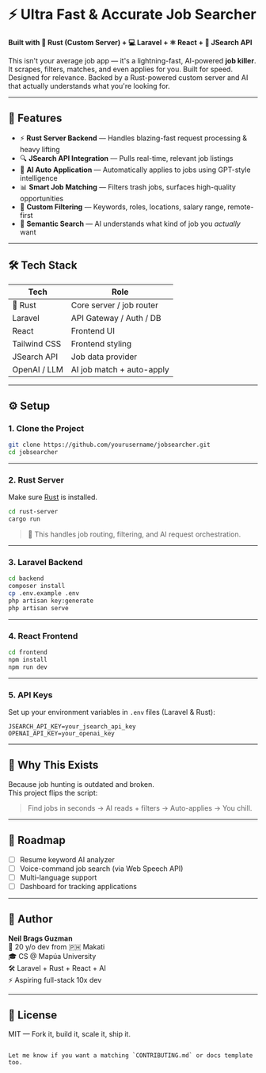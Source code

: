 # ⚡ Ultra Fast & Accurate Job Searcher

**Built with 🦀 Rust (Custom Server) + 💻 Laravel + ⚛️ React + 🤖 JSearch API**

This isn't your average job app — it's a lightning-fast, AI-powered **job killer**. It scrapes, filters, matches, and even applies for you. Built for speed. Designed for relevance. Backed by a Rust-powered custom server and AI that actually understands what you're looking for.

---

## 🚀 Features

- ⚡ **Rust Server Backend** — Handles blazing-fast request processing & heavy lifting  
- 🔍 **JSearch API Integration** — Pulls real-time, relevant job listings  
- 🤖 **AI Auto Application** — Automatically applies to jobs using GPT-style intelligence  
- 📊 **Smart Job Matching** — Filters trash jobs, surfaces high-quality opportunities  
- 🎯 **Custom Filtering** — Keywords, roles, locations, salary range, remote-first  
- 🧠 **Semantic Search** — AI understands what kind of job you *actually* want

---

## 🛠️ Tech Stack

| Tech           | Role                       |
|----------------|----------------------------|
| 🦀 Rust         | Core server / job router   |
| Laravel        | API Gateway / Auth / DB    |
| React          | Frontend UI                |
| Tailwind CSS   | Frontend styling           |
| JSearch API    | Job data provider          |
| OpenAI / LLM   | AI job match + auto-apply  |

---

## ⚙️ Setup

### 1. Clone the Project

```bash
git clone https://github.com/yourusername/jobsearcher.git
cd jobsearcher
```

---

### 2. Rust Server

Make sure [Rust](https://www.rust-lang.org/tools/install) is installed.

```bash
cd rust-server
cargo run
```

> 🚀 This handles job routing, filtering, and AI request orchestration.

---

### 3. Laravel Backend

```bash
cd backend
composer install
cp .env.example .env
php artisan key:generate
php artisan serve
```

---

### 4. React Frontend

```bash
cd frontend
npm install
npm run dev
```

---

### 5. API Keys

Set up your environment variables in `.env` files (Laravel & Rust):

```env
JSEARCH_API_KEY=your_jsearch_api_key
OPENAI_API_KEY=your_openai_key
```

---

## 🤯 Why This Exists

Because job hunting is outdated and broken.  
This project flips the script:

> Find jobs in seconds → AI reads + filters → Auto-applies → You chill.

---

## 🧪 Roadmap

- [ ] Resume keyword AI analyzer  
- [ ] Voice-command job search (via Web Speech API)  
- [ ] Multi-language support  
- [ ] Dashboard for tracking applications

---

## 👤 Author

**Neil Brags Guzman**  
🧠 20 y/o dev from 🇵🇭 Makati  
🎓 CS @ Mapúa University  
🛠️ Laravel + Rust + React + AI  
⚡ Aspiring full-stack 10x dev

---

## 📄 License

MIT — Fork it, build it, scale it, ship it.
```

Let me know if you want a matching `CONTRIBUTING.md` or docs template too.
